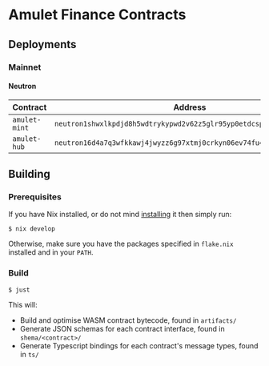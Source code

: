 # Amulet Finance Contracts

## Deployments

### Mainnet

#### Neutron

| Contract      | Address                                                              |
| ------------- | -------------                                                        |
| `amulet-mint` | `neutron1shwxlkpdjd8h5wdtrykypwd2v62z5glr95yp0etdcspkkjwm5meq82ndxs` |
| `amulet-hub`  | `neutron16d4a7q3wfkkawj4jwyzz6g97xtmj0crkyn06ev74fu4xsgkwnreswzfpcy` |

## Building

### Prerequisites

If you have Nix installed, or do not mind [installing](https://github.com/DeterminateSystems/nix-installer) it then simply run:

```shell
$ nix develop
```

Otherwise, make sure you have the packages specified in `flake.nix` installed and in your `PATH`.

### Build

```shell
$ just
```

This will:
- Build and optimise WASM contract bytecode, found in `artifacts/`
- Generate JSON schemas for each contract interface, found in `shema/<contract>/`
- Generate Typescript bindings for each contract's message types, found in `ts/`
